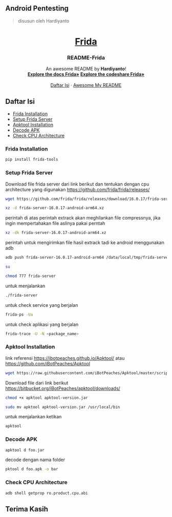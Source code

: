 ## Android Pentesting
> disusun oleh Hardiyanto

<div align="center">
  <a href="https://frida.re/">
    <h1>Frida</h1>
  </a>

<h3 align="center">README-Frida</h3>

  <p align="center">
    An awesome README by <b>Hardiyanto</b>!
    <br />
    <a href="https://frida.re/"><strong>Explore the docs Frida»</strong></a>
    <a href="https://codeshare.frida.re/"><strong>Explore the codeshare Frida»</strong></a>
    <br />
    <br />
    <a href="https://github.com/dwiHard/five_byte.github.io/blob/master/Android/androidPentes.md#daftar-isi">Daftar Isi</a>
    ·
    <a href="https://github.com/dwiHard/five_byte.github.io#my-repository---">Awesome My README</a>
  </p>
</div>

## Daftar Isi
* [Frida Installation](#frida-installation)
* [Setup Frida Server](#setup-frida-server)
* [Apktool Installation](#apktool-installation)
* [Decode APK](#decode-apk)
* [Check CPU Architecture](#check-cpu-architecture)

### Frida Installation
```bash
pip install frida-tools
```

### Setup Frida Server
Download file frida server dari link berikut dan tentukan dengan cpu architecture yang digunakan https://github.com/frida/frida/releases/
```bash
wget https://github.com/frida/frida/releases/download/16.0.17/frida-server-16.0.17-android-arm64.xz
```
```bash
xz -d frida-server-16.0.17-android-arm64.xz
```
perintah di atas perintah extrack akan meghilankan file compressnya, jika ingin mempertahakan file aslinya pakai perntah
```bash
xz -dk frida-server-16.0.17-android-arm64.xz
```
perintah untuk mengirimkan file hasil extrack tadi ke android menggunakan adb
```bash
adb push frida-server-16.0.17-android-arm64 /data/local/tmp/frida-server
```
```bash
su
```
```bash
chmod 777 frida-server
```
untuk menjalankan
```bash
./frida-server
```
untuk check service yang berjalan
```bash
frida-ps -Ua
```
untuk check aplikasi yang berjalan
```bash
frida-trace -U -N <package_name>
```

### Apktool Installation
link referensi https://ibotpeaches.github.io/Apktool/ atau https://github.com/iBotPeaches/Apktool
```bash
wget https://raw.githubusercontent.com/iBotPeaches/Apktool/master/scripts/linux/apktool
```
Download file dari link berikut https://bitbucket.org/iBotPeaches/apktool/downloads/
```bash
chmod +x apktool apktool-version.jar
```
```bash
sudo mv apktool apktool-version.jar /usr/local/bin
```
untuk menjalankan ketikan
```bash
apktool
```

### Decode APK
```bash
apktool d foo.jar
```
decode dengan nama folder
```bash
pktool d foo.apk -o bar
```

### Check CPU Architecture
```bash
adb shell getprop ro.product.cpu.abi
```

## Terima Kasih
